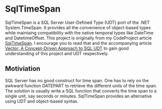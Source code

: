 # SqlTimeSpan
SqlTimeSpan is a SQL Server User-Defined Type (UDT) port of the .NET System.TimeSpan. It provides all the convenience of object-based types while maintaing compatibility
with the native temporal types like DateTime and DatetimeOffset. This project is originally from my CodeProject article [SqlTimeSpan](https://www.codeproject.com/Articles/38271/SqlTimeSpan). I encourage you to read that and the accompanying article [Vector: A Concept-Driven Approach to SQL UDT](https://www.codeproject.com/Articles/28626/Vector-A-Concept-Driven-Approach-to-SQL-UDT) to gain good understanding of this project and UDT respectively.

## Motiviation
SQL Server has no good construct for time span. One has to rely on the awkward function DATEPART to retrieve the different units of the time span. The solution is usually write a SQL function that converts the time span to a single unit, say seconds or minutes. SqlTimeSpan provides an alternative using UDT and object-based syntax. 
